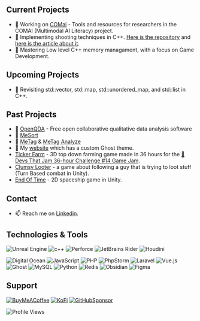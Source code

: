 ## Current Projects
- 🔭 Working on [COMai](https://comai.space/en/members/alessandro-belli/) - Tools and resources for researchers in the COMAI (Multimodal AI Literacy) project.
- 🔫 Implementing shooting techniques in C++. [Here is the repository](https://github.com/alessandrobelli/TPS-Study) and [here is the article about it](https://alessandrobelli.it/creating-fortnite-shooting-cpp/).
- 🔭 Mastering Low level C++ memory managament, with a focus on Game Development.

## Upcoming Projects
- 🌱 Revisiting std::vector, std::map, std::unordered_map, and std::list in C++. 

## Past Projects
- 🔴 [OpenQDA](https://github.com/openqda/openqda) - Free open collaborative qualitative data analysis software
- 🔴 [MeSort](https://github.com/zemki/mesort/)
- 🔴 [MeTag](https://github.com/zemki/metag) & [MeTag Analyze](https://github.com/zemki/metag-analyze/)
- 🔴 My [website](https://alessandrobelli.it) which has a custom Ghost theme.
- [Ticker Farm](https://github.com/alessandrobelli/FarmingThemeDTJ36) - 3D top down farming game made in 36 hours for the [🍯Devs That Jam 36-hour Challenge #14 Game Jam](https://itch.io/jam/dtj36-14/rate/3589696).
- [Clumsy Looter](https://pakle.itch.io/clumsy-looter) - a game about following a guy that is trying to loot stuff (Turn Based combat in Unity).
- [End Of Time](https://pakle.itch.io/end-of-time) - 2D spaceship game in Unity.

## Contact
- 📫 Reach me on [Linkedin](https://www.linkedin.com/in/alessandrobelli90/).

## Technologies & Tools
![Unreal Engine](https://img.shields.io/badge/unrealengine-%23313131.svg?style=for-the-badge&logo=unrealengine&logoColor=white)
![c++](https://img.shields.io/badge/C%2B%2B-00599C?style=for-the-badge&logo=c%2B%2B&logoColor=white)
![Perforce](https://img.shields.io/badge/Perforce-%23313131.svg?style=for-the-badge&logo=perforce&logoColor=blue)
![JetBrains Rider](<https://img.shields.io/badge/JetBrains Rider-5C2D91.svg?style=for-the-badge&logo=rider&logoColor=white>)
![Houdini](https://img.shields.io/static/v1?style=for-the-badge&message=Houdini&color=FF4713&logo=Houdini&logoColor=FFFFFF&label=)



![Digital Ocean](<https://img.shields.io/badge/Digital Ocean-0080FF?style=for-the-badge&logo=digitalocean&logoColor=white>)
![JavaScript](https://img.shields.io/badge/javascript-%23323330.svg?style=for-the-badge&logo=javascript&logoColor=%23F7DF1E)
![PHP](https://img.shields.io/badge/php-%23777BB4.svg?style=for-the-badge&logo=php&logoColor=white)
![PhpStorm](https://img.shields.io/badge/phpstorm-143?style=for-the-badge&logo=phpstorm&logoColor=black&color=black&labelColor=darkorchid)
![Laravel](https://img.shields.io/badge/laravel-%23FF2D20.svg?style=for-the-badge&logo=laravel&logoColor=white)
![Vue.js](https://img.shields.io/badge/vuejs-%2335495e.svg?style=for-the-badge&logo=vuedotjs&logoColor=%234FC08D)
![Ghost](https://img.shields.io/badge/ghost-000?style=for-the-badge&logo=ghost&logoColor=%23F7DF1E)
![MySQL](https://img.shields.io/badge/mysql-4479A1.svg?style=for-the-badge&logo=mysql&logoColor=white)
![Python](https://img.shields.io/badge/Python-3776AB?style=for-the-badge&logo=python&logoColor=white)
![Redis](https://img.shields.io/badge/redis-%23DD0031.svg?style=for-the-badge&logo=redis&logoColor=white)
![Obsidian](https://img.shields.io/badge/Obsidian-%23483699.svg?style=for-the-badge&logo=obsidian&logoColor=white)
![Figma](https://img.shields.io/badge/figma-%23F24E1E.svg?style=for-the-badge&logo=figma&logoColor=white)



## Support
[![BuyMeACoffee](https://img.shields.io/badge/Buy%20Me%20a%20Coffee-ffdd00?style=for-the-badge&logo=buy-me-a-coffee&logoColor=black)](https://www.buymeacoffee.com/alessandrobelli)
[![KoFi](https://img.shields.io/badge/Ko--fi-F16061?style=for-the-badge&logo=ko-fi&logoColor=white)](https://ko-fi.com/pakle)
[![GitHubSponsor](https://img.shields.io/badge/sponsor-30363D?style=for-the-badge&logo=GitHub-Sponsors&logoColor=#white)]([editing=false&preview=true&sponsor=alessandrobelli)

![Profile Views](https://komarev.com/ghpvc/?username=alessandrobelli)

